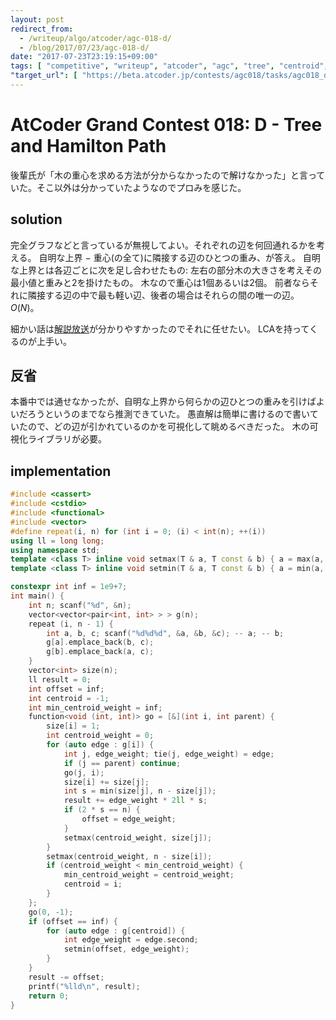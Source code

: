 ```yaml
---
layout: post
redirect_from:
  - /writeup/algo/atcoder/agc-018-d/
  - /blog/2017/07/23/agc-018-d/
date: "2017-07-23T23:19:15+09:00"
tags: [ "competitive", "writeup", "atcoder", "agc", "tree", "centroid", "hamiltonian-path" ]
"target_url": [ "https://beta.atcoder.jp/contests/agc018/tasks/agc018_d" ]
---
```


# AtCoder Grand Contest 018: D - Tree and Hamilton Path

後輩氏が「木の重心を求める方法が分からなかったので解けなかった」と言っていた。そこ以外は分かっていたようなのでプロみを感じた。

## solution

完全グラフなどと言っているが無視してよい。それぞれの辺を何回通れるかを考える。
自明な上界 $-$ 重心(の全て)に隣接する辺のひとつの重み、が答え。
自明な上界とは各辺ごとに次を足し合わせたもの: 左右の部分木の大きさを考えその最小値と重みと$2$を掛けたもの。
木なので重心は$1$個あるいは$2$個。
前者ならそれに隣接する辺の中で最も軽い辺、後者の場合はそれらの間の唯一の辺。$O(N)$。

細かい話は[解説放送](https://www.youtube.com/watch?v=2sGEmgWVd6k)が分かりやすかったのでそれに任せたい。
LCAを持ってくるのが上手い。

## 反省

本番中では通せなかったが、自明な上界から何らかの辺ひとつの重みを引けばよいだろうというのまでなら推測できていた。
愚直解は簡単に書けるので書いていたので、どの辺が引かれているのかを可視化して眺めるべきだった。
木の可視化ライブラリが必要。

## implementation

``` c++
#include <cassert>
#include <cstdio>
#include <functional>
#include <vector>
#define repeat(i, n) for (int i = 0; (i) < int(n); ++(i))
using ll = long long;
using namespace std;
template <class T> inline void setmax(T & a, T const & b) { a = max(a, b); }
template <class T> inline void setmin(T & a, T const & b) { a = min(a, b); }

constexpr int inf = 1e9+7;
int main() {
    int n; scanf("%d", &n);
    vector<vector<pair<int, int> > > g(n);
    repeat (i, n - 1) {
        int a, b, c; scanf("%d%d%d", &a, &b, &c); -- a; -- b;
        g[a].emplace_back(b, c);
        g[b].emplace_back(a, c);
    }
    vector<int> size(n);
    ll result = 0;
    int offset = inf;
    int centroid = -1;
    int min_centroid_weight = inf;
    function<void (int, int)> go = [&](int i, int parent) {
        size[i] = 1;
        int centroid_weight = 0;
        for (auto edge : g[i]) {
            int j, edge_weight; tie(j, edge_weight) = edge;
            if (j == parent) continue;
            go(j, i);
            size[i] += size[j];
            int s = min(size[j], n - size[j]);
            result += edge_weight * 2ll * s;
            if (2 * s == n) {
                offset = edge_weight;
            }
            setmax(centroid_weight, size[j]);
        }
        setmax(centroid_weight, n - size[i]);
        if (centroid_weight < min_centroid_weight) {
            min_centroid_weight = centroid_weight;
            centroid = i;
        }
    };
    go(0, -1);
    if (offset == inf) {
        for (auto edge : g[centroid]) {
            int edge_weight = edge.second;
            setmin(offset, edge_weight);
        }
    }
    result -= offset;
    printf("%lld\n", result);
    return 0;
}
```

